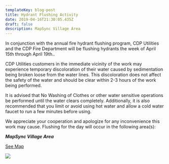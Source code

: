 ```yaml
---
templateKey: blog-post
title: Hydrant Flushing Activity
date: 2019-04-16T21:30:05.435Z
draft: false
description: MapSync Village Area
---
```

In conjunction with the annual fire hydrant flushing program, CDP Utilities and the CDP Fire Department will be flushing hydrants the week of April 15th through April 19th..

CDP Utilities customers in the immediate vicinity of the work may experience temporary discoloration of their water caused by sedimentation being broken loose from the water lines. This discoloration does not affect the safety of the water and should be clear within 2-3 hours of the work being performed.

It is advised that No Washing of Clothes or other water sensitive operations be performed until the water clears completely. Additionally, it is also recommended that you limit or avoid using hot water and allow a cold water faucet to run a few minutes before using.

We appreciate your cooperation and apologize for any inconvenience this work may cause. Flushing for the day will occur in the following area(s):

_**MapSync Village Area**_

[See Map](/map?layer=Advisory&feature=11)

![](/img/hydflush.jpeg)
